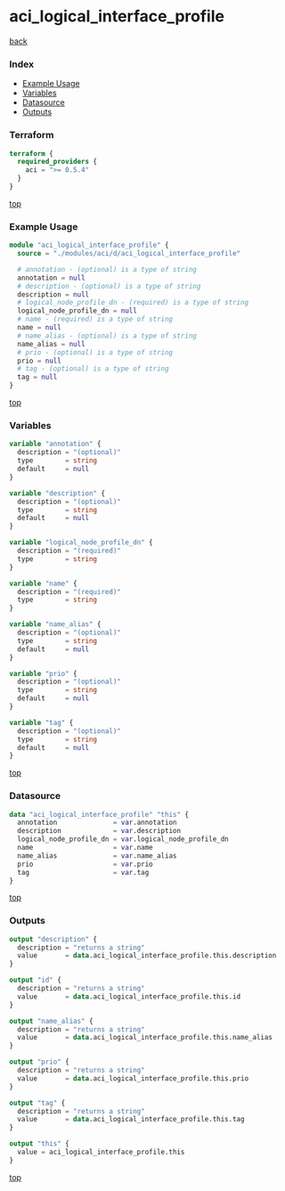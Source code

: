 # aci_logical_interface_profile

[back](../aci.md)

### Index

- [Example Usage](#example-usage)
- [Variables](#variables)
- [Datasource](#datasource)
- [Outputs](#outputs)

### Terraform

```terraform
terraform {
  required_providers {
    aci = ">= 0.5.4"
  }
}
```

[top](#index)

### Example Usage

```terraform
module "aci_logical_interface_profile" {
  source = "./modules/aci/d/aci_logical_interface_profile"

  # annotation - (optional) is a type of string
  annotation = null
  # description - (optional) is a type of string
  description = null
  # logical_node_profile_dn - (required) is a type of string
  logical_node_profile_dn = null
  # name - (required) is a type of string
  name = null
  # name_alias - (optional) is a type of string
  name_alias = null
  # prio - (optional) is a type of string
  prio = null
  # tag - (optional) is a type of string
  tag = null
}
```

[top](#index)

### Variables

```terraform
variable "annotation" {
  description = "(optional)"
  type        = string
  default     = null
}

variable "description" {
  description = "(optional)"
  type        = string
  default     = null
}

variable "logical_node_profile_dn" {
  description = "(required)"
  type        = string
}

variable "name" {
  description = "(required)"
  type        = string
}

variable "name_alias" {
  description = "(optional)"
  type        = string
  default     = null
}

variable "prio" {
  description = "(optional)"
  type        = string
  default     = null
}

variable "tag" {
  description = "(optional)"
  type        = string
  default     = null
}
```

[top](#index)

### Datasource

```terraform
data "aci_logical_interface_profile" "this" {
  annotation              = var.annotation
  description             = var.description
  logical_node_profile_dn = var.logical_node_profile_dn
  name                    = var.name
  name_alias              = var.name_alias
  prio                    = var.prio
  tag                     = var.tag
}
```

[top](#index)

### Outputs

```terraform
output "description" {
  description = "returns a string"
  value       = data.aci_logical_interface_profile.this.description
}

output "id" {
  description = "returns a string"
  value       = data.aci_logical_interface_profile.this.id
}

output "name_alias" {
  description = "returns a string"
  value       = data.aci_logical_interface_profile.this.name_alias
}

output "prio" {
  description = "returns a string"
  value       = data.aci_logical_interface_profile.this.prio
}

output "tag" {
  description = "returns a string"
  value       = data.aci_logical_interface_profile.this.tag
}

output "this" {
  value = aci_logical_interface_profile.this
}
```

[top](#index)